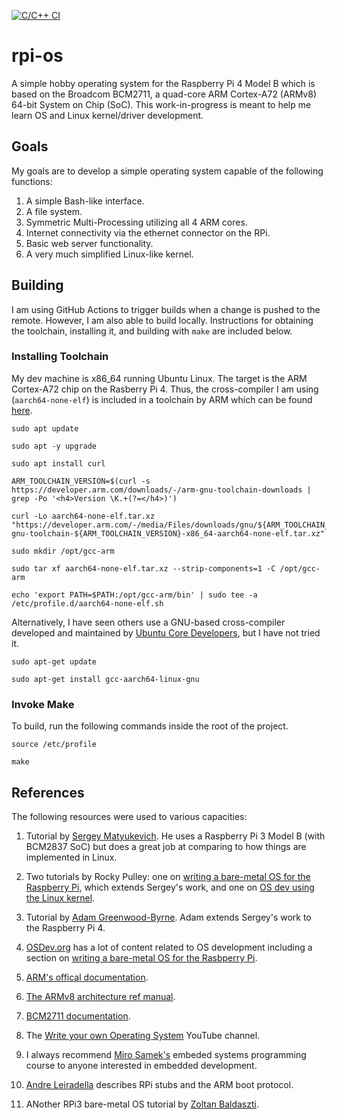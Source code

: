 [![C/C++ CI](https://github.com/markCwatson/rpi-os/actions/workflows/c-cpp.yml/badge.svg?branch=main)](https://github.com/markCwatson/rpi-os/actions/workflows/c-cpp.yml)

# rpi-os

A simple hobby operating system for the Raspberry Pi 4 Model B which is based on the Broadcom BCM2711, a quad-core ARM Cortex-A72 (ARMv8) 64-bit System on Chip (SoC). This work-in-progress is meant to help me learn OS and Linux kernel/driver development.

 
## Goals
My goals are to develop a simple operating system capable of the following functions:

<ol type="1">
<li>A simple Bash-like interface.</li>
<li>A file system.</li>
<li>Symmetric Multi-Processing utilizing all 4 ARM cores.</li>
<li>Internet connectivity via the ethernet connector on the RPi.</li>
<li>Basic web server functionality.</li>
<li>A very much simplified Linux-like kernel.</li>
</ol>

 
## Building

I am using GitHub Actions to trigger builds when a change is pushed to the remote. However, I am also able to build locally. Instructions for obtaining the toolchain, installing it, and building with `make` are included below.
 
### Installing Toolchain
My dev machine is x86_64 running Ubuntu Linux. The target is the ARM Cortex-A72 chip on the Rasberry Pi 4. Thus, the cross-compiler I am using (`aarch64-none-elf`) is included in a toolchain by ARM which can be found [here][ARM Tool]. 
 

```
sudo apt update

sudo apt -y upgrade

sudo apt install curl

ARM_TOOLCHAIN_VERSION=$(curl -s https://developer.arm.com/downloads/-/arm-gnu-toolchain-downloads | grep -Po '<h4>Version \K.+(?=</h4>)')

curl -Lo aarch64-none-elf.tar.xz "https://developer.arm.com/-/media/Files/downloads/gnu/${ARM_TOOLCHAIN_VERSION}/binrel/arm-gnu-toolchain-${ARM_TOOLCHAIN_VERSION}-x86_64-aarch64-none-elf.tar.xz"

sudo mkdir /opt/gcc-arm

sudo tar xf aarch64-none-elf.tar.xz --strip-components=1 -C /opt/gcc-arm

echo 'export PATH=$PATH:/opt/gcc-arm/bin' | sudo tee -a /etc/profile.d/aarch64-none-elf.sh

```

Alternatively, I have seen others use a GNU-based cross-compiler developed and maintained by [Ubuntu Core Developers][UCD], but I have not tried it.

```
sudo apt-get update

sudo apt-get install gcc-aarch64-linux-gnu 
```
 
### Invoke Make

To build, run the following commands inside the root of the project.

```
source /etc/profile

make
```

 
## References
The following resources were used to various capacities:

1. Tutorial by [Sergey Matyukevich][Sergey]. He uses a Raspberry Pi 3 Model B (with BCM2837 SoC) but does a great job at comparing to how things are implemented in Linux.

2. Two tutorials by Rocky Pulley: one on [writing a bare-metal OS for the Raspberry Pi][Pulley1], which extends Sergey's work, and one on [OS dev using the Linux kernel][Pulley2].

3. Tutorial by [Adam Greenwood-Byrne][Adam]. Adam extends Sergey's work to the Raspberry Pi 4.

4. [OSDev.org][OSDev] has a lot of content related to OS development including a section on [writing a bare-metal OS for the Rasbperry Pi][OSDev-pi].

5. [ARM's offical documentation][ARM Doc].

6. [The ARMv8 architecture ref manual][ARMv8].

7. [BCM2711 documentation][BCM2711].

8. The [Write your own Operating System][Learn OS] YouTube channel.

9. I always recommend [Miro Samek's][Miro] embeded systems programming course to anyone interested in embedded development.

10. [Andre Leiradella][Andre] describes RPi stubs and the ARM boot protocol.

11. ANother RPi3 bare-metal OS tutorial by [Zoltan Baldaszti][Zoltan].

[ARM Tool]: https://developer.arm.com/downloads/-/arm-gnu-toolchain-downloads
[UCD]: https://packages.ubuntu.com/bionic/devel/gcc-aarch64-linux-gnu
[Sergey]: https://github.com/s-matyukevich/raspberry-pi-os
[Pulley1]: https://youtube.com/playlist?list=PLVxiWMqQvhg9FCteL7I0aohj1_YiUx1x8
[Pulley2]: https://youtube.com/playlist?list=PLVxiWMqQvhg8ZisiOBLAVkhLOYCkzTst0
[Adam]: https://github.com/isometimes/rpi4-osdev
[OSDev]: https://wiki.osdev.org/Main_Page
[ARM Doc]: https://developer.arm.com/documentation/den0024/a
[ARMv8]: https://developer.arm.com/documentation/ddi0487/ca/
[BCM2711]: https://datasheets.raspberrypi.com/bcm2711/bcm2711-peripherals.pdf
[Learn OS]: https://www.youtube.com/@writeyourownoperatingsystem
[Miro]: https://www.state-machine.com/video-course
[Andre]: https://leiradel.github.io/2019/01/20/Raspberry-Pi-Stubs.html
[Zoltan]: https://github.com/bztsrc/raspi3-tutorial
[OSDev-pi]: https://wiki.osdev.org/Raspberry_Pi_Bare_Bones